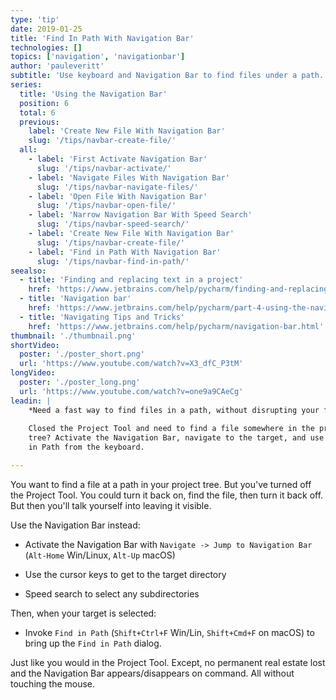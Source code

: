```yaml
---
type: 'tip'
date: 2019-01-25
title: 'Find In Path With Navigation Bar'
technologies: []
topics: ['navigation', 'navigationbar']
author: 'pauleveritt'
subtitle: 'Use keyboard and Navigation Bar to find files under a path.'
series:
  title: 'Using the Navigation Bar'
  position: 6
  total: 6
  previous:
    label: 'Create New File With Navigation Bar'
    slug: '/tips/navbar-create-file/'
  all: 
    - label: 'First Activate Navigation Bar'
      slug: '/tips/navbar-activate/'
    - label: 'Navigate Files With Navigation Bar'
      slug: '/tips/navbar-navigate-files/'
    - label: 'Open File With Navigation Bar'
      slug: '/tips/navbar-open-file/'
    - label: 'Narrow Navigation Bar With Speed Search'
      slug: '/tips/navbar-speed-search/'
    - label: 'Create New File With Navigation Bar'
      slug: '/tips/navbar-create-file/'
    - label: 'Find in Path With Navigation Bar'
      slug: '/tips/navbar-find-in-path/'
seealso:
  - title: 'Finding and replacing text in a project'
    href: 'https://www.jetbrains.com/help/pycharm/finding-and-replacing-text-in-project.html'
  - title: 'Navigation bar'
    href: 'https://www.jetbrains.com/help/pycharm/part-4-using-the-navigation-bar.html'
  - title: 'Navigating Tips and Tricks'
    href: 'https://www.jetbrains.com/help/pycharm/navigation-bar.html'
thumbnail: './thumbnail.png'
shortVideo:
  poster: './poster_short.png'
  url: 'https://www.youtube.com/watch?v=X3_dfC_P3tM'
longVideo:
  poster: './poster_long.png'
  url: 'https://www.youtube.com/watch?v=one9a9CAeCg'
leadin: |
    *Need a fast way to find files in a path, without disrupting your flow?*
  
    Closed the Project Tool and need to find a file somewhere in the project 
    tree? Activate the Navigation Bar, navigate to the target, and use Find 
    in Path from the keyboard.

---
```


You want to find a file at a path in your project tree. But you've turned 
off the Project Tool. You could turn it back on, find the file, then 
turn it back off. But then you'll talk yourself into leaving it visible.

Use the Navigation Bar instead:

- Activate the Navigation Bar with 
`Navigate -> Jump to Navigation Bar` (`Alt-Home` Win/Linux, 
`Alt-Up` macOS)

- Use the cursor keys to get to the target directory

- Speed search to select any subdirectories

Then, when your target is selected:

- Invoke `Find in Path` (`Shift+Ctrl+F` Win/Lin, `Shift+Cmd+F` on macOS) 
to bring up the `Find in Path` dialog.

Just like you would in the Project Tool. Except, no permanent real estate 
lost and the Navigation Bar appears/disappears on command. All without 
touching the mouse.
